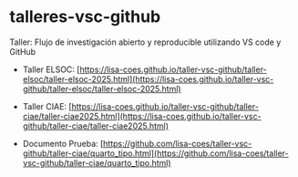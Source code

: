 # talleres-vsc-github

Taller:  Flujo de investigación abierto y reproducible utilizando VS code y GitHub

- Taller ELSOC: [https://lisa-coes.github.io/taller-vsc-github/taller-elsoc/taller-elsoc-2025.html](https://lisa-coes.github.io/taller-vsc-github/taller-elsoc/taller-elsoc-2025.html)

- Taller CIAE: [https://lisa-coes.github.io/taller-vsc-github/taller-ciae/taller-ciae2025.html](https://lisa-coes.github.io/taller-vsc-github/taller-ciae/taller-ciae2025.html)

- Documento Prueba: [https://github.com/lisa-coes/taller-vsc-github/taller-ciae/quarto_tipo.html](https://github.com/lisa-coes/taller-vsc-github/taller-ciae/quarto_tipo.html)
